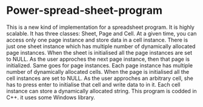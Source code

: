 # Power-spread-sheet-program

This is a new kind of implementation for a spreadsheet program. It is highly scalable. 
It has three classes: Sheet, Page and Cell.
At a given time, you can access only one page instance and store data in a cell instance.
There is just one sheet instance which has multiple number of dynamically allocated page instances. When the sheet is initialised all the page instances are set to NULL. As the user approches the next page instance, then that page is initialized. 
Same goes for page instances. Each page instance has multiple number of dynamically allocated cells. When the page is initialised all the cell instances are set to NULL. As the user approches an arbitrary cell, she has to press enter to initialise that cell and write data to in it.
Each cell instance can store a dynamically allocated string.
This program is codded in C++. it uses some Windows library.
